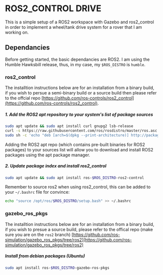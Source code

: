 # ROS2_CONTROL DRIVE

This is a simple setup of a ROS2 workspace with Gazebo and ros2_control in order to implement a wheel/tank drive system for a rover that I am working on.

## Dependancies

Before getting started, the basic dependancies are ROS2. I am using the Humble Hawksbill release, thus, in my case, my `$ROS_DISTRO` is `humble`.

### ros2_control

The installtion instructions below are for an installation from a binary build, if you wish to persue a semi-binary build or a source build then please refer to the offcial repo [https://github.com/ros-controls/ros2_control](https://github.com/ros-controls/ros2_control).

##### 1. Add the ROS2 apt repository to your system's list of package sources

```bash
sudo apt update && sudo apt install curl gnupg2 lsb-release
curl -s https://raw.githubusercontent.com/ros/rosdistro/master/ros.asc | sudo apt-key add -
sudo sh -c 'echo "deb [arch=$(dpkg --print-architecture)] http://packages.ros.org/ros2/ubuntu $(lsb_release -cs) main" > /etc/apt/sources.list.d/ros2-latest.list'
```

Adding the ROS2 apt repo (which contains pre-built binaries for ROS2 packages) to your sources list will allow you to download and install ROS2 packages using the apt package manager.

##### 2. Update package index and install ros2_control

```bash
sudo apt update && sudo apt install ros-$ROS_DISTRO-ros2-control
```

Remember to source ros2 when using ros2_control, this can be added to your `~/.bashrc` file for convince:

```bash
echo "source /opt/ros/$ROS_DISTRO/setup.bash" >> ~/.bashrc
```

### gazebo_ros_pkgs

The installtion instructions below are for an installation from a binary build, if you wish to presue a source build, please refer to the offical repo (make sure you are on the `ros2` branch) [https://github.com/ros-simulation/gazebo_ros_pkgs/tree/ros2](https://github.com/ros-simulation/gazebo_ros_pkgs/tree/ros2)

##### Install from debian packages (Ubuntu)

```bash
sudo apt install ros-$ROS_DISTRO-gazebo-ros-pkgs
```
